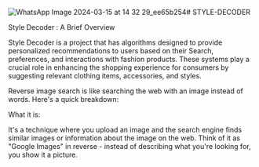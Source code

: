 ![WhatsApp Image 2024-03-15 at 14 32 29_ee65b254](https://github.com/pushti07/STYLE-DECODER/assets/144027532/ac549984-dc60-419d-ab36-98217d54b5ef)# STYLE-DECODER

Style Decoder : A Brief Overview

Style Decoder is a project that has algorithms designed to provide personalized recommendations to users based on their Search, preferences, and interactions with fashion products. These systems play a crucial role in enhancing the shopping experience for consumers by suggesting relevant clothing items, accessories, and styles.

Reverse image search is like searching the web with an image instead of words. Here's a quick breakdown:

What it is:

It's a technique where you upload an image and the search engine finds similar images or information about the image on the web.
Think of it as "Google Images" in reverse - instead of describing what you're looking for, you show it a picture.
